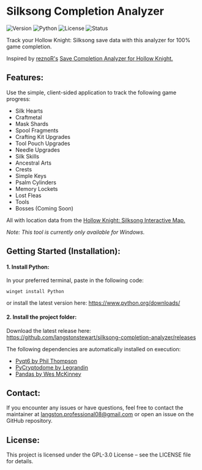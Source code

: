 # Silksong Completion Analyzer
![Version](https://img.shields.io/badge/Version-1.0.0-lightgrey)  ![Python](https://img.shields.io/badge/Python-3.10%2B-lightgrey) ![License](https://img.shields.io/badge/License-GPL-lightgrey) ![Status](https://img.shields.io/badge/Status-Active-lightgrey)

Track your Hollow Knight: Silksong save data with this analyzer for 100% game completion.

Inspired by [reznoR's](https://github.com/ReznoRMichael/hollow-knight-completion-check) [Save Completion Analyzer for Hollow Knight.](https://reznormichael.github.io/hollow-knight-completion-check)

## Features:
Use the simple, client-sided application to track the following game progress:
- Silk Hearts
- Craftmetal
- Mask Shards
- Spool Fragments
- Crafting Kit Upgrades
- Tool Pouch Upgrades
- Needle Upgrades
- Silk Skills
- Ancestral Arts
- Crests
- Simple Keys
- Psalm Cylinders
- Memory Lockets
- Lost Fleas
- Tools
- Bosses (Coming Soon)

All with location data from the [Hollow Knight: Silksong Interactive Map.](https://mapgenie.io/hollow-knight-silksong/maps/pharloom)



*Note: This tool is currently only available for Windows.*

## Getting Started (Installation):
#### 1. Install Python:
 In your preferred terminal, paste in the following code:

````
winget install Python
````
or install the latest version here:
https://www.python.org/downloads/

#### 2. Install the project folder:
Download the latest release here:
https://github.com/langstonstewart/silksong-completion-analyzer/releases

The following dependencies are automatically installed on execution:
- [Pyqt6 by Phil Thompson](https://pypi.org/project/PyQt6)
- [PyCryptodome by Legrandin](https://pypi.org/project/colorama/)
- [Pandas by Wes McKinney](https://pandas.pydata.org)

## Contact:

If you encounter any issues or have questions, feel free to contact the maintainer at langston.professional08@gmail.com or open an issue on the GitHub repository.

## License:

This project is licensed under the GPL-3.0 License – see the LICENSE file for details.
